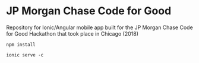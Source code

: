 # JP Morgan Chase Code for Good

Repository for Ionic/Angular mobile app built for the JP Morgan Chase Code for Good Hackathon that took place in Chicago (2018)

```npm install```

```ionic serve -c```
